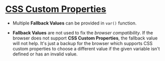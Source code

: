 # [CSS Custom Properties](https://developer.mozilla.org/en-US/docs/Web/CSS/Using_CSS_custom_properties)

- Multiple **Fallback Values** can be provided in `var()` function.

- **Fallback Values** are not used to fix the _browser compatibility_. If the browser does not support **CSS Custom Properties**, the fallback value will not help. It's just a backup for the browser which supports CSS custom properties to choose a different value if the given variable isn't defined or has an invalid value.
